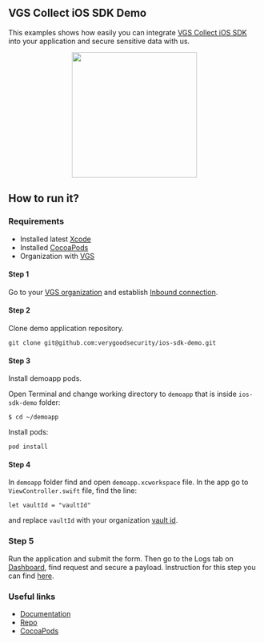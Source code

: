 ## VGS Collect iOS SDK Demo

This examples shows how easily you can integrate <a href="https://github.com/verygoodsecurity/vgs-collect-ios">VGS Collect iOS SDK</a> 
into your application and secure sensitive data with us.

<p align="center">
    <img src="./vgs-collect-ios-demo-gif-low.gif" width="250">
</p>

## How to run it?

### Requirements

- Installed latest <a href="https://apps.apple.com/us/app/xcode/id497799835?mt=12" target="_blank">Xcode</a>
- Installed <a href="https://guides.cocoapods.org/using/getting-started.html#installation" target="_blank">CocoaPods</a>
- Organization with <a href="https://www.verygoodsecurity.com/">VGS</a>


#### Step 1

Go to your <a href="https://dashboard.verygoodsecurity.com/" target="_blank">VGS organization</a> and establish <a href="https://www.verygoodsecurity.com/docs/getting-started/quick-integration#securing-inbound-connection" target="_blank">Inbound connection</a>. 

#### Step 2

Clone demo application repository.

``git clone git@github.com:verygoodsecurity/ios-sdk-demo.git``

#### Step 3

Install demoapp pods.

Open Terminal and change working directory to `demoapp` that is inside `ios-sdk-demo` folder:

`$ cd ~/demoapp`

Install pods:

`pod install`


#### Step 4

In `demoapp` folder find and open `demoapp.xcworkspace` file.
In the app go to `ViewController.swift` file, find the line:

`let vaultId = "vaultId"`

and replace `vaultId` with your organization
 <a href="https://www.verygoodsecurity.com/docs/terminology/nomenclature#vault" target="_blank">vault id</a>. 
 
### Step 5 

Run the application and submit the form. 
Then go to the Logs tab on <a href="http://dashboard.verygoodsecurity.com" target="_blank">Dashboard</a>, find request and secure a payload. 
Instruction for this step you can find <a href="https://www.verygoodsecurity.com/docs/getting-started/quick-integration#securing-inbound-connection" target="_blank">here</a>.

### Useful links

- <a href="https://www.verygoodsecurity.com/docs/vgs-collect/ios-sdk/index" target="_blank">Documentation</a> 
- <a href="https://github.com/verygoodsecurity/vgs-collect-ios" target="_blank">Repo</a> 
- <a href="http://cocoapods.org/pods/VGSCollectSDK" target="_blank">CocoaPods</a> 



